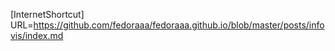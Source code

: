 [InternetShortcut]
URL=https://github.com/fedoraaa/fedoraaa.github.io/blob/master/posts/infovis/index.md
